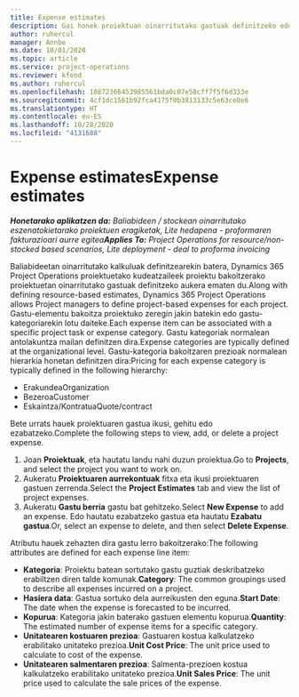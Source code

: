 ```yaml
---
title: Expense estimates
description: Gai honek proiektuan oinarritutako gastuak definitzeko edo kalkulatzeko informazioa eskaintzen du.
author: ruhercul
manager: Annbe
ms.date: 10/01/2020
ms.topic: article
ms.service: project-operations
ms.reviewer: kfend
ms.author: ruhercul
ms.openlocfilehash: 10872366453985561bda0c07e50cff7f5f6d333e
ms.sourcegitcommit: 4cf1dc1561b92fca4175f0b3813133c5e63ce8e6
ms.translationtype: HT
ms.contentlocale: eu-ES
ms.lasthandoff: 10/28/2020
ms.locfileid: "4131688"
---
```

# <a name="expense-estimates"></a><span data-ttu-id="7add3-103">Expense estimates</span><span class="sxs-lookup"><span data-stu-id="7add3-103">Expense estimates</span></span>
<span data-ttu-id="7add3-104">_**Honetarako aplikatzen da:** Baliabideen / stockean oinarritutako eszenatokietarako proiektuen eragiketak, Lite hedapena - proformaren fakturazioari aurre egitea_</span><span class="sxs-lookup"><span data-stu-id="7add3-104">_**Applies To:** Project Operations for resource/non-stocked based scenarios, Lite deployment - deal to proforma invoicing_</span></span>

<span data-ttu-id="7add3-105">Baliabideetan oinarritutako kalkuluak definitzearekin batera, Dynamics 365 Project Operations proiektuetako kudeatzaileek proiektu bakoitzerako proiektuetan oinarritutako gastuak definitzeko aukera ematen du.</span><span class="sxs-lookup"><span data-stu-id="7add3-105">Along with defining resource-based estimates, Dynamics 365 Project Operations allows Project managers to define project-based expenses for each project.</span></span> <span data-ttu-id="7add3-106">Gastu-elementu bakoitza proiektuko zeregin jakin batekin edo gastu-kategoriarekin lotu daiteke.</span><span class="sxs-lookup"><span data-stu-id="7add3-106">Each expense item can be associated with a specific project task or expense category.</span></span> <span data-ttu-id="7add3-107">Gastu kategoriak normalean antolakuntza mailan definitzen dira.</span><span class="sxs-lookup"><span data-stu-id="7add3-107">Expense categories are typically defined at the organizational level.</span></span> <span data-ttu-id="7add3-108">Gastu-kategoria bakoitzaren prezioak normalean hierarkia honetan definitzen dira:</span><span class="sxs-lookup"><span data-stu-id="7add3-108">Pricing for each expense category is typically defined in the following hierarchy:</span></span>

- <span data-ttu-id="7add3-109">Erakundea</span><span class="sxs-lookup"><span data-stu-id="7add3-109">Organization</span></span>
- <span data-ttu-id="7add3-110">Bezeroa</span><span class="sxs-lookup"><span data-stu-id="7add3-110">Customer</span></span>
- <span data-ttu-id="7add3-111">Eskaintza/Kontratua</span><span class="sxs-lookup"><span data-stu-id="7add3-111">Quote/contract</span></span>

<span data-ttu-id="7add3-112">Bete urrats hauek proiektuaren gastua ikusi, gehitu edo ezabatzeko.</span><span class="sxs-lookup"><span data-stu-id="7add3-112">Complete the following steps to view, add, or delete a project expense.</span></span>

1. <span data-ttu-id="7add3-113">Joan **Proiektuak**, eta hautatu landu nahi duzun proiektua.</span><span class="sxs-lookup"><span data-stu-id="7add3-113">Go to **Projects**, and select the project you want to work on.</span></span>
2. <span data-ttu-id="7add3-114">Aukeratu **Proiektuaren aurrekontuak** fitxa eta ikusi proiektuaren gastuen zerrenda.</span><span class="sxs-lookup"><span data-stu-id="7add3-114">Select the **Project Estimates** tab and view the list of project expenses.</span></span>
3. <span data-ttu-id="7add3-115">Aukeratu **Gastu berria** gastu bat gehitzeko.</span><span class="sxs-lookup"><span data-stu-id="7add3-115">Select **New Expense** to add an expense.</span></span> <span data-ttu-id="7add3-116">Edo hautatu ezabatzeko gastua eta hautatu **Ezabatu gastua**.</span><span class="sxs-lookup"><span data-stu-id="7add3-116">Or, select an expense to delete, and then select **Delete Expense**.</span></span>

<span data-ttu-id="7add3-117">Atributu hauek zehazten dira gastu lerro bakoitzerako:</span><span class="sxs-lookup"><span data-stu-id="7add3-117">The following attributes are defined for each expense line item:</span></span>

- <span data-ttu-id="7add3-118">**Kategoria**: Proiektu batean sortutako gastu guztiak deskribatzeko erabiltzen diren talde komunak.</span><span class="sxs-lookup"><span data-stu-id="7add3-118">**Category**: The common groupings used to describe all expenses incurred on a project.</span></span>
- <span data-ttu-id="7add3-119">**Hasiera data**: Gastua sortuko dela aurreikusten den eguna.</span><span class="sxs-lookup"><span data-stu-id="7add3-119">**Start Date**: The date when the expense is forecasted to be incurred.</span></span>
- <span data-ttu-id="7add3-120">**Kopurua**: Kategoria jakin baterako gastuen elementu kopurua.</span><span class="sxs-lookup"><span data-stu-id="7add3-120">**Quantity**: The estimated number of expense items for a specific category.</span></span>
- <span data-ttu-id="7add3-121">**Unitatearen kostuaren prezioa**: Gastuaren kostua kalkulatzeko erabilitako unitateko prezioa.</span><span class="sxs-lookup"><span data-stu-id="7add3-121">**Unit Cost Price**: The unit price used to calculate to cost of the expense.</span></span>
- <span data-ttu-id="7add3-122">**Unitatearen salmentaren prezioa**: Salmenta-prezioen kostua kalkulatzeko erabilitako unitateko prezioa.</span><span class="sxs-lookup"><span data-stu-id="7add3-122">**Unit Sales Price**: The unit price used to calculate the sale prices of the expense.</span></span>

